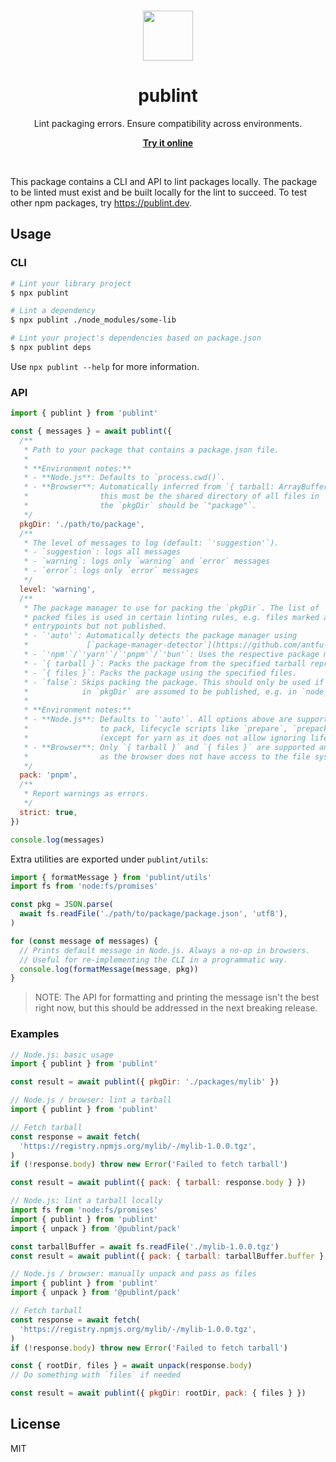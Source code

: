<br>

<p align="center">
  <img src="https://user-images.githubusercontent.com/34116392/172312754-0407aeaa-d7a6-4ada-8bc0-ea80bc314f5f.svg" height="80">
</p>

<h1 align="center">
  publint
</h1>

<p align="center">
  Lint packaging errors. Ensure compatibility across environments.
</p>

<p align="center">
  <a href="https://publint.dev">
    <strong>Try it online</strong>
  </a>
</p>

<br>

This package contains a CLI and API to lint packages locally. The package to be linted must exist and be built locally for the lint to succeed. To test other npm packages, try https://publint.dev.

## Usage

### CLI

```bash
# Lint your library project
$ npx publint

# Lint a dependency
$ npx publint ./node_modules/some-lib

# Lint your project's dependencies based on package.json
$ npx publint deps
```

Use `npx publint --help` for more information.

### API

```js
import { publint } from 'publint'

const { messages } = await publint({
  /**
   * Path to your package that contains a package.json file.
   *
   * **Environment notes:**
   * - **Node.js**: Defaults to `process.cwd()`.
   * - **Browser**: Automatically inferred from `{ tarball: ArrayBuffer | ReadableStream }`. If `{ files: PackFile[] }` is used,
   *                this must be the shared directory of all files in `files`. e.g. if `name` has `"package/src/index.js",
   *                the `pkgDir` should be `"package"`.
   */
  pkgDir: './path/to/package',
  /**
   * The level of messages to log (default: `'suggestion'`).
   * - `suggestion`: logs all messages
   * - `warning`: logs only `warning` and `error` messages
   * - `error`: logs only `error` messages
   */
  level: 'warning',
  /**
   * The package manager to use for packing the `pkgDir`. The list of
   * packed files is used in certain linting rules, e.g. files marked as
   * entrypoints but not published.
   * - `'auto'`: Automatically detects the package manager using
   *             [`package-manager-detector`](https://github.com/antfu-collective/package-manager-detector).
   * - `'npm'`/`'yarn'`/`'pnpm'`/`'bun'`: Uses the respective package manager to pack.
   * - `{ tarball }`: Packs the package from the specified tarball represented as an `ArrayBuffer` or `ReadableStream`.
   * - `{ files }`: Packs the package using the specified files.
   * - `false`: Skips packing the package. This should only be used if all the files
   *            in `pkgDir` are assumed to be published, e.g. in `node_modules`.
   *
   * **Environment notes:**
   * - **Node.js**: Defaults to `'auto'`. All options above are supported. When using a package manager
   *                to pack, lifecycle scripts like `prepare`, `prepack`, and `postpack` are ignored
   *                (except for yarn as it does not allow ignoring lifecycle scripts).
   * - **Browser**: Only `{ tarball }` and `{ files }` are supported and either **must be passed** to work,
   *                as the browser does not have access to the file system.
   */
  pack: 'pnpm',
  /**
   * Report warnings as errors.
   */
  strict: true,
})

console.log(messages)
```

Extra utilities are exported under `publint/utils`:

```js
import { formatMessage } from 'publint/utils'
import fs from 'node:fs/promises'

const pkg = JSON.parse(
  await fs.readFile('./path/to/package/package.json', 'utf8'),
)

for (const message of messages) {
  // Prints default message in Node.js. Always a no-op in browsers.
  // Useful for re-implementing the CLI in a programmatic way.
  console.log(formatMessage(message, pkg))
}
```

> NOTE: The API for formatting and printing the message isn't the best right now, but this should be addressed in the next breaking release.

### Examples

```js
// Node.js: basic usage
import { publint } from 'publint'

const result = await publint({ pkgDir: './packages/mylib' })
```

```js
// Node.js / browser: lint a tarball
import { publint } from 'publint'

// Fetch tarball
const response = await fetch(
  'https://registry.npmjs.org/mylib/-/mylib-1.0.0.tgz',
)
if (!response.body) throw new Error('Failed to fetch tarball')

const result = await publint({ pack: { tarball: response.body } })
```

```js
// Node.js: lint a tarball locally
import fs from 'node:fs/promises'
import { publint } from 'publint'
import { unpack } from '@publint/pack'

const tarballBuffer = await fs.readFile('./mylib-1.0.0.tgz')
const result = await publint({ pack: { tarball: tarballBuffer.buffer } })
```

```js
// Node.js / browser: manually unpack and pass as files
import { publint } from 'publint'
import { unpack } from '@publint/pack'

// Fetch tarball
const response = await fetch(
  'https://registry.npmjs.org/mylib/-/mylib-1.0.0.tgz',
)
if (!response.body) throw new Error('Failed to fetch tarball')

const { rootDir, files } = await unpack(response.body)
// Do something with `files` if needed

const result = await publint({ pkgDir: rootDir, pack: { files } })
```

## License

MIT
